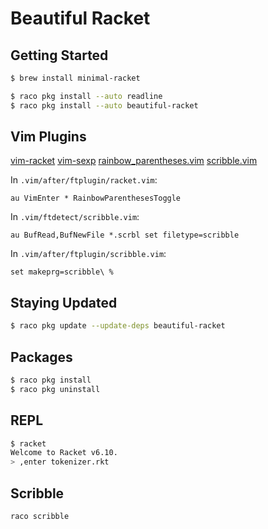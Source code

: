 # Beautiful Racket

## Getting Started

```sh
$ brew install minimal-racket

$ raco pkg install --auto readline
$ raco pkg install --auto beautiful-racket
```

## Vim Plugins

[vim-racket](https://github.com/wlangstroth/vim-racket)
[vim-sexp](https://github.com/guns/vim-sexp)
[rainbow_parentheses.vim](https://github.com/kien/rainbow_parentheses.vim)
[scribble.vim](https://github.com/vim-scripts/scribble.vim)

In `.vim/after/ftplugin/racket.vim`:

```vim
au VimEnter * RainbowParenthesesToggle
```

In `.vim/ftdetect/scribble.vim`:

```vim
au BufRead,BufNewFile *.scrbl set filetype=scribble
```

In `.vim/after/ftplugin/scribble.vim`:

```vim
set makeprg=scribble\ %
```

## Staying Updated

```sh
$ raco pkg update --update-deps beautiful-racket
```

## Packages

```sh
$ raco pkg install
$ raco pkg uninstall
```

## REPL

```sh
$ racket
Welcome to Racket v6.10.
> ,enter tokenizer.rkt
```

## Scribble

```sh
raco scribble
```
